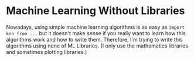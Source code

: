 # Machine Learning Without Libraries

Nowadays, using simple machine learning algorithms is as easy as `import knn from ...` but it doesn't make sense if you really want to learn how this algorithms work and how to write them. Therefore, I'm trying to write this algorithms using none of ML Libraries. (I only use the mathematics libraries and sometimes plotting libraries.)
